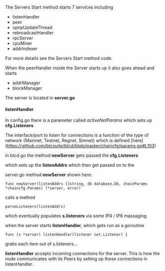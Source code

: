 
The Servers Start method starts 7 services including

* listenHandler
* peer
* upnpUpdateThread
* rebroadcastHandler
* rpcServer
* cpuMiner
* addrIndexer

For more details see the Servers Start method code.

When the peerHandler inside the Server starts up it also goes ahead and starts

* addrManager
* blockManager

The server is located in **server.go**

#### listenHandler

In config.go there is a parameter called *activeNetParams* which sets up **cfg.Listeners**

The interface/port to listen for connections is a function of the type of network
{Mainnet, Testnet, Regnet, Simnet}
which is defined
[here]
(https://github.com/btcsuite/btcd/blob/master/chaincfg/params.go#L103)

in btcd.go the method **newServer** gets passed the **cfg.Listeners**

which sets up the **listenAddrs** which then get passed on to the

server.go method **newServer** shown here:

```
func newServer(listenAddrs []string, db database.Db, chainParams *chaincfg.Params) (*server, error)
```

calls a method

```
parseListeners(listenAddrs)
```

which eventually populates **s.listeners** via some IP4 / IP6 massaging.

when the server starts **listenHandler**, which gets run as a goroutine

```
func (s *server) listenHandler(listener net.Listener) {
```

grabs each item out of s.listeners...

**listenHandler** accepts incoming connections for the
server.  This is how the node communicates
with its Peers by setting up these connections in listenHandler.
